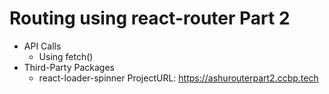 # Routing using react-router Part 2

- API Calls
  - Using fetch()
- Third-Party Packages
  - react-loader-spinner
ProjectURL: https://ashurouterpart2.ccbp.tech
